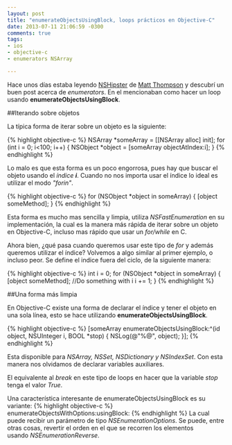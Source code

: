 ```yaml
---
layout: post
title: "enumerateObjectsUsingBlock, loops prácticos en Objective-C"
date: 2013-07-11 21:06:59 -0300
comments: true
tags:
- ios
- objective-c
- enumerators NSArray

---
```

Hace unos días estaba leyendo [NSHipster](http://nshipster.com/) de 
[Matt Thompson](http://mattt.me/) y descubrí un buen post 
acerca de *enumerators*. En el mencionaban como hacer un loop usando **enumerateObjectsUsingBlock**.

<!-- more -->

##Iterando sobre objetos

La típica forma de iterar sobre un objeto es la siguiente:

{% highlight objective-c %}
NSArray *someArray = [[NSArray alloc] init];
for (int i = 0; i<100; i++) {
    NSObject *object = [someArray objectAtIndex:i];
}
{% endhighlight %}

Lo malo es que esta forma es un poco engorrosa, pues hay que buscar el 
objeto usando el *índice **i***. Cuando no nos importa usar el índice lo ideal
es utilizar el modo *"forin"*.

{% highlight objective-c %}
for (NSObject *object in someArray) {
    [object someMethod];
}
{% endhighlight %}

Esta forma es mucho mas sencilla y limpia, utiliza *NSFastEnumeration* en su 
implementación, la cual es la manera más rápida de iterar sobre un objeto en 
Objective-C, incluso mas rápido que usar un *for/while* en C.

Ahora bien, ¿qué pasa cuando queremos usar este tipo de *for* y además queremos 
utilizar el índice? Volvemos a algo similar al primer ejemplo, o incluso peor. 
Se define el indice fuera del ciclo, de la siguiente manera:

{% highlight objective-c %}
int i = 0;
for (NSObject *object in someArray) {
    [object someMethod];
    //Do something with i
    i += 1;
}
{% endhighlight %}

##Una forma más limpia

En Objective-C existe una forma de declarar el índice y tener el objeto en 
una sola línea, esto se hace utilizando **enumerateObjectsUsingBlock**.

{% highlight objective-c %}
[someArray enumerateObjectsUsingBlock:^(id object, NSUInteger i, BOOL *stop) {
    NSLog(@"%@", object);
}];
{% endhighlight %}

Esta disponible para *NSArray, NSSet, NSDictionary y NSIndexSet*. Con esta 
manera nos olvidamos de declarar variables auxiliares.

El equivalente al *break* en este tipo de loops en hacer que la variable *stop*
tenga el valor *True*.

Una característica interesante de enumerateObjectsUsingBlock es su variante:
{% highlight objective-c %}
enumerateObjectsWithOptions:usingBlock:
{% endhighlight %}
La cual puede recibir un parámetro de tipo *NSEnumerationOptions*. 
Se puede, entre otras cosas, revertir el orden en el que se recorren los 
elementos usando *NSEnumerationReverse*.
